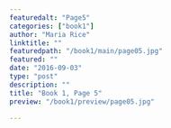 ```yaml
---
featuredalt: "Page5"
categories: ["book1"]
author: "Maria Rice"
linktitle: ""
featuredpath: "/book1/main/page05.jpg"
featured: ""
date: "2016-09-03"
type: "post"
description: ""
title: "Book 1, Page 5"
preview: "/book1/preview/page05.jpg"

---
```

